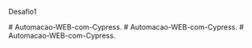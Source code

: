 Desafio1

#   A u t o m a c a o - W E B - c o m - C y p r e s s .  
 #   A u t o m a c a o - W E B - c o m - C y p r e s s .  
 #   A u t o m a c a o - W E B - c o m - C y p r e s s .  
 